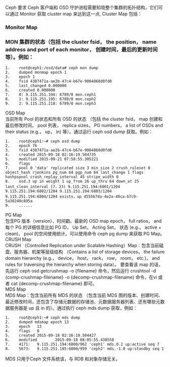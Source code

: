 Ceph 要求 Ceph 客户端和 OSD 守护进程需要知晓整个集群的拓扑结构，它们可以通过 Monitor 获取 cluster map 来达到这一点, Cluster Map 包括：

### Monitor Map 

### MON 集群的状态（包括 the cluster fsid， the position， name address and port of each monitor， 创建时间，最后的更新时间等）。例如：

```
1.    root@ceph1:/osd/data# ceph mon dump 
2.    dumped monmap epoch 1 
3.    epoch 1 
4.    fsid 4387471a-ae2b-47c4-b67e-9004860d0fd0 
5.    last_changed 0.000000 
6.    created 0.000000 
7.    0: 9.115.251.194: 6789/0 mon.ceph1 
8.    1: 9.115.251.195: 6789/0 mon.ceph2 
9.    2: 9.115.251.218: 6789/0 mon.ceph3
```

OSD Map  
当前所有 Pool 的状态和所有 OSD 的状态 （包括 the cluster fsid， map 创建和最后修改时间， pool 列表， replica sizes， PG numbers， a list of OSDs and their status \(e.g.， up， in\) 等）。通过运行 ceph osd dump 获取。例如：

```
1.    root@ceph1:~# ceph osd dump
2.    epoch 76
3.    fsid 4387471a-ae2b-47c4-b67e-9004860d0fd0
4.    created 2015-09-18 02:16:19.504735
5.    modified 2015-09-21 07:58:55.305221
6.    flags
7.    pool 0 'data' replicated size 3 min_size 2 crush_ruleset 0 object_hash rjenkins pg_num 64 pgp_num 64 last_change 1 flags hashpspool crash_replay_interval 45 stripe_width 0 
8.    osd.3 up in weight 1 up_from 26 up_thru 64 down_at 25 last_clean_interval [7，23) 9.115.251.194:6801/1204 9.115.251.194:6802/1204 9.115.251.194:6803/1204 9.115.251.194:6804/1204 exists，up d55567da-4e2a-40ca-b7c9-5a30240c895a 
9.    ......
```

PG Map  
包含PG 版本（version）、时间戳、最新的 OSD map epoch， full ratios， and 每个 PG 的详细信息比如 PG ID， Up Set， Acting Set， 状态 \(e.g.， active + clean\)， pool 的空间使用统计。可以使用命令 ceph pg dump 来获取 PG Map。  
CRUSH Map  
CRUSH （Controlled Replication under Scalable Hashing）Map：包含当前磁盘、服务器、机架等层级结构 （Contains a list of storage devices， the failure domain hierarchy \(e.g.， device， host， rack， row， room， etc.\)， and rules for traversing the hierarchy when storing data）。 要查看该 map 的话，先运行 ceph osd getcrushmap -o {filename} 命令，然后运行 crushtool -d {comp-crushmap-filename} -o {decomp-crushmap-filename} 命令，在vi 或者 cat {decomp-crushmap-filename} 即可。  
MDS Map  
MDS Map：包含当前所有 MDS 的状态 （包含当前 MDS 图的版本、创建时间、最近修改时间，还包含了存储元数据的存储池、元数据服务器列表、还有哪些元数据服务器是 up 且 in 的）。通过执行 ceph mds dump 获取，例如：

```
1.    root@ceph1:~# ceph mds dump
2.    dumped mdsmap epoch 13
3.    epoch   13
4.    flags   0
5.    created 2015-09-18 02:16:19.504427
6.    modified        2015-09-18 08:05:55.438558
7.    4171:   9.115.251.194:6800/962 'ceph1' mds.0.2 up:active seq 7
8.    5673:   9.115.251.195:6800/959 'ceph2' mds.-1.0 up:standby seq 1
```

MDS 只用于Ceph 文件系统该，与 RDB 和对象存储无关。

